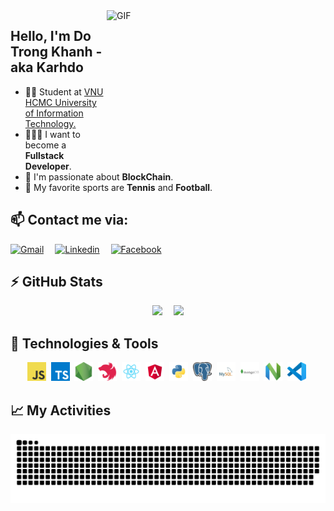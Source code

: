 <img alt="GIF" align="right" src="https://media.giphy.com/media/xUA7bdpLxQhsSQdyog/giphy.gif" width="350px" height="230" />

## Hello, I'm Do Trong Khanh - aka **Karhdo**

- 👨‍🎓 Student at [VNU HCMC University of Information Technology.](https://www.uit.edu.vn/)
- 👨🏻‍💻 I want to become a **Fullstack Developer**.
- 🔭 I'm passionate about **BlockChain**.
- 🎾 My favorite sports are **Tennis** and **Football**.

## 📫 Contact me via:

  [<img alt="Gmail" src="https://img.shields.io/badge/Gmail-D14836?style=for-the-badge&logo=gmail&logoColor=white"/>](mailto:dotrongkhanh.dev@gmail.com)&emsp;
  [<img alt="Linkedin" src="https://img.shields.io/badge/LinkedIn-0077B5?style=for-the-badge&logo=linkedin&logoColor=white"/>](https://www.linkedin.com/in/dotrongkhanh/)&emsp;
    [<img alt="Facebook" src="https://img.shields.io/badge/Facebook-%231877F2.svg?&style=for-the-badge&logo=Facebook&logoColor=white"/>](https://www.facebook.com/dotrongkhanh.dev/)

## :zap: GitHub Stats
<p align="center">
  <img height="180em" src='https://github-readme-stats.vercel.app/api?username=Karhdo&show_icons=true&theme=tokyonight'>&emsp;
  <img height="180em" src='https://github-readme-stats.vercel.app/api/top-langs/?username=Karhdo&layout=compact&langs_count=14&hide=jupyter%20notebook&html&title_color=71A4FC&text_color=3ABCAD&bg_color=1A1B27'>
</p>

## 🔧 Technologies & Tools

<div align="center">
  <code><img height="30" src="https://raw.githubusercontent.com/github/explore/80688e429a7d4ef2fca1e82350fe8e3517d3494d/topics/javascript/javascript.png"></code>&nbsp;
  <code><img height="30" src="https://github.com/github/explore/blob/a87affe848d686a8c2acf57cabd282550eb750b2/topics/typescript/typescript.png"></code>&nbsp;
  <code><img height="30" src="https://raw.githubusercontent.com/github/explore/80688e429a7d4ef2fca1e82350fe8e3517d3494d/topics/nodejs/nodejs.png"></code>&nbsp;
  <code><img height="30" src="https://github.com/github/explore/blob/a87affe848d686a8c2acf57cabd282550eb750b2/topics/nestjs/nestjs.png"></code>&nbsp;
  <code><img height="30" src="https://github.com/github/explore/blob/a87affe848d686a8c2acf57cabd282550eb750b2/topics/react/react.png"></code>&nbsp;
  <code><img height="30" src="https://github.com/github/explore/blob/a87affe848d686a8c2acf57cabd282550eb750b2/topics/angular/angular.png"></code>&nbsp;
  <code><img height="30" src="https://github.com/github/explore/blob/bdb16798c8e64ee4111cc080b0a4afcc0adf7136/topics/python/python.png"></code>&nbsp;
  <code><img height="30" src="https://github.com/github/explore/blob/a87affe848d686a8c2acf57cabd282550eb750b2/topics/postgresql/postgresql.png"></code>&nbsp;
  <code><img height="30" src="https://github.com/github/explore/blob/bdb16798c8e64ee4111cc080b0a4afcc0adf7136/topics/mysql/mysql.png"></code>&nbsp;
  <code><img height="30" src="https://raw.githubusercontent.com/github/explore/80688e429a7d4ef2fca1e82350fe8e3517d3494d/topics/mongodb/mongodb.png"></code>&nbsp;
  <code><img height="30" src="https://github.com/github/explore/blob/a87affe848d686a8c2acf57cabd282550eb750b2/topics/neovim/neovim.png"></code>&nbsp;
  <code><img height="30" src="https://raw.githubusercontent.com/github/explore/80688e429a7d4ef2fca1e82350fe8e3517d3494d/topics/visual-studio-code/visual-studio-code.png"></code>&nbsp;
</div>

## 📈 My Activities

![Snake animation](https://github.com/Karhdo/Karhdo/blob/output/github-contribution-grid-snake.svg)
